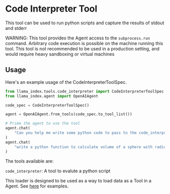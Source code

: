 # Code Interpreter Tool

This tool can be used to run python scripts and capture the results of stdout and stderr

WARNING: This tool provides the Agent access to the `subprocess.run` command.
Arbitrary code execution is possible on the machine running this tool.
This tool is not recommended to be used in a production setting, and would require heavy sandboxing or virtual machines

## Usage

Here's an example usage of the CodeInterpreterToolSpec.

```python
from llama_index.tools.code_interpreter import CodeInterpreterToolSpec
from llama_index.agent import OpenAIAgent

code_spec = CodeInterpreterToolSpec()

agent = OpenAIAgent.from_tools(code_spec.to_tool_list())

# Prime the agent to use the tool
agent.chat(
    "Can you help me write some python code to pass to the code_interpreter tool"
)
agent.chat(
    "write a python function to calculate volume of a sphere with radius 4.3cm"
)
```

The tools available are:

`code_interpreter`: A tool to evalute a python script

This loader is designed to be used as a way to load data as a Tool in a Agent. See [here](https://github.com/emptycrown/llama-hub/tree/main) for examples.
